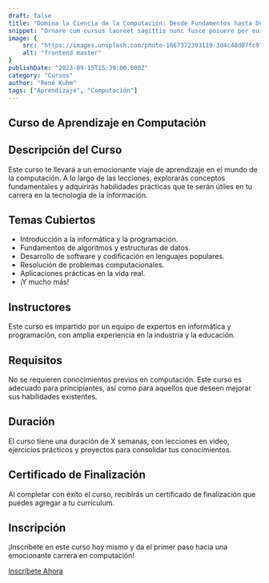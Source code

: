```yaml
---
draft: false
title: "Domina la Ciencia de la Computación: Desde Fundamentos hasta Desarrollo Avanzado"
snippet: "Ornare cum cursus laoreet sagittis nunc fusce posuere per euismod dis vehicula a, semper fames lacus maecenas dictumst pulvinar neque enim non potenti. Torquent hac sociosqu eleifend potenti."
image: {
    src: "https://images.unsplash.com/photo-1667372393119-3d4c48d07fc9?&fit=crop&w=430&h=240",
    alt: "frontend master"
}
publishDate: "2023-09-15T15:39:00.000Z"
category: "Cursos"
author: "René Kuhm"
tags: ["Aprendizaje", "Computación"]
---
```

## Curso de Aprendizaje en Computación

## Descripción del Curso

Este curso te llevará a un emocionante viaje de aprendizaje en el mundo de la computación. A lo largo de las lecciones, explorarás conceptos fundamentales y adquirirás habilidades prácticas que te serán útiles en tu carrera en la tecnología de la información.

## Temas Cubiertos

- Introducción a la informática y la programación.
- Fundamentos de algoritmos y estructuras de datos.
- Desarrollo de software y codificación en lenguajes populares.
- Resolución de problemas computacionales.
- Aplicaciones prácticas en la vida real.
- ¡Y mucho más!

## Instructores

Este curso es impartido por un equipo de expertos en informática y programación, con amplia experiencia en la industria y la educación.

## Requisitos

No se requieren conocimientos previos en computación. Este curso es adecuado para principiantes, así como para aquellos que deseen mejorar sus habilidades existentes.

## Duración

El curso tiene una duración de X semanas, con lecciones en video, ejercicios prácticos y proyectos para consolidar tus conocimientos.

## Certificado de Finalización

Al completar con éxito el curso, recibirás un certificado de finalización que puedes agregar a tu currículum.

## Inscripción

¡Inscríbete en este curso hoy mismo y da el primer paso hacia una emocionante carrera en computación!

[Inscríbete Ahora](https://ejemplo.com/enlace-de-inscripcion)
